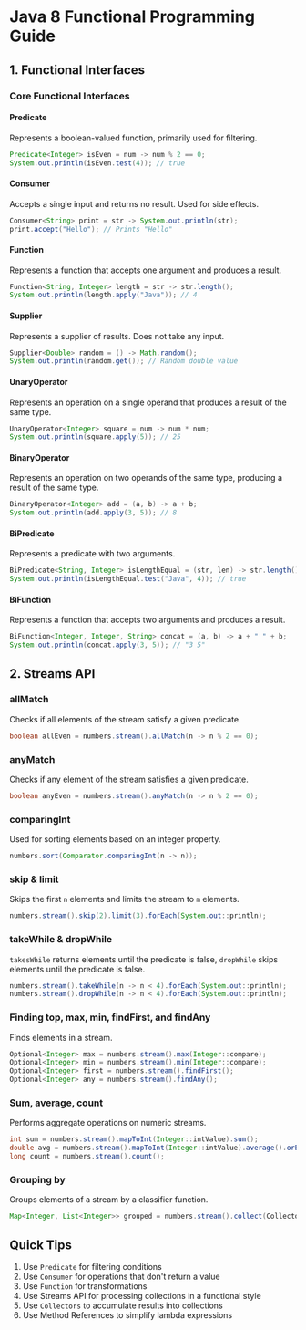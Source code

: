 # Java 8 Functional Programming Guide

## 1. Functional Interfaces

### Core Functional Interfaces

#### Predicate
Represents a boolean-valued function, primarily used for filtering.
```java
Predicate<Integer> isEven = num -> num % 2 == 0;
System.out.println(isEven.test(4)); // true
```

#### Consumer
Accepts a single input and returns no result. Used for side effects.
```java
Consumer<String> print = str -> System.out.println(str);
print.accept("Hello"); // Prints "Hello"
```

#### Function
Represents a function that accepts one argument and produces a result.
```java
Function<String, Integer> length = str -> str.length();
System.out.println(length.apply("Java")); // 4
```

#### Supplier
Represents a supplier of results. Does not take any input.
```java
Supplier<Double> random = () -> Math.random();
System.out.println(random.get()); // Random double value
```

#### UnaryOperator
Represents an operation on a single operand that produces a result of the same type.
```java
UnaryOperator<Integer> square = num -> num * num;
System.out.println(square.apply(5)); // 25
```

#### BinaryOperator
Represents an operation on two operands of the same type, producing a result of the same type.
```java
BinaryOperator<Integer> add = (a, b) -> a + b;
System.out.println(add.apply(3, 5)); // 8
```

#### BiPredicate
Represents a predicate with two arguments.
```java
BiPredicate<String, Integer> isLengthEqual = (str, len) -> str.length() == len;
System.out.println(isLengthEqual.test("Java", 4)); // true
```

#### BiFunction
Represents a function that accepts two arguments and produces a result.
```java
BiFunction<Integer, Integer, String> concat = (a, b) -> a + " " + b;
System.out.println(concat.apply(3, 5)); // "3 5"
```

## 2. Streams API

### allMatch
Checks if all elements of the stream satisfy a given predicate.
```java
boolean allEven = numbers.stream().allMatch(n -> n % 2 == 0);
```

### anyMatch
Checks if any element of the stream satisfies a given predicate.
```java
boolean anyEven = numbers.stream().anyMatch(n -> n % 2 == 0);
```

### comparingInt
Used for sorting elements based on an integer property.
```java
numbers.sort(Comparator.comparingInt(n -> n));
```

### skip & limit
Skips the first `n` elements and limits the stream to `m` elements.
```java
numbers.stream().skip(2).limit(3).forEach(System.out::println);
```

### takeWhile & dropWhile
`takesWhile` returns elements until the predicate is false, `dropWhile` skips elements until the predicate is false.
```java
numbers.stream().takeWhile(n -> n < 4).forEach(System.out::println);
numbers.stream().dropWhile(n -> n < 4).forEach(System.out::println);
```

### Finding top, max, min, findFirst, and findAny
Finds elements in a stream.
```java
Optional<Integer> max = numbers.stream().max(Integer::compare);
Optional<Integer> min = numbers.stream().min(Integer::compare);
Optional<Integer> first = numbers.stream().findFirst();
Optional<Integer> any = numbers.stream().findAny();
```

### Sum, average, count
Performs aggregate operations on numeric streams.
```java
int sum = numbers.stream().mapToInt(Integer::intValue).sum();
double avg = numbers.stream().mapToInt(Integer::intValue).average().orElse(0);
long count = numbers.stream().count();
```

### Grouping by
Groups elements of a stream by a classifier function.
```java
Map<Integer, List<Integer>> grouped = numbers.stream().collect(Collectors.groupingBy(n -> n % 2));
```

## Quick Tips
1. Use `Predicate` for filtering conditions
2. Use `Consumer` for operations that don't return a value
3. Use `Function` for transformations
4. Use Streams API for processing collections in a functional style
5. Use `Collectors` to accumulate results into collections
6. Use Method References to simplify lambda expressions

